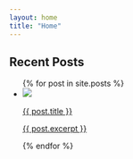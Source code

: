 ```yaml
---
layout: home
title: "Home"
---
```


<h2 class="post-list-heading">Recent Posts</h2>
<ul class="post-list">
  {% for post in site.posts %}
    <li class="post-item">
      <a class="post-link" href="{{ site.baseurl }}{{ post.url }}">
        <img class="post-image" src="{{ site.baseurl }}{{ post.image }}">
        <p class="post-text">{{ post.title }}</p>
        <p class="post-excerpt">{{ post.excerpt }}</p>
      </a>
    </li>
  {% endfor %}
</ul>
